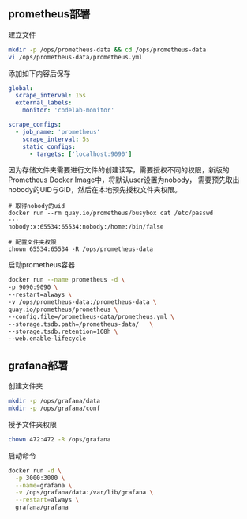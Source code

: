 ## prometheus部署
建立文件
```bash
mkdir -p /ops/prometheus-data && cd /ops/prometheus-data
vi /ops/prometheus-data/prometheus.yml
```
添加如下内容后保存
```yml
global:
  scrape_interval: 15s
  external_labels:
    monitor: 'codelab-monitor'

scrape_configs:
  - job_name: 'prometheus'
    scrape_interval: 5s
    static_configs:
      - targets: ['localhost:9090']
```
因为存储文件夹需要进行文件的创建读写，需要授权不同的权限，新版的Prometheus Docker Image中，将默认user设置为nobody，
需要预先取出nobody的UID与GID，然后在本地预先授权文件夹权限。
```
# 取得nobody的uid
docker run --rm quay.io/prometheus/busybox cat /etc/passwd
···
nobody:x:65534:65534:nobody:/home:/bin/false

# 配置文件夹权限
chown 65534:65534 -R /ops/prometheus-data
```
启动prometheus容器
```bash
docker run --name prometheus -d \
-p 9090:9090 \
--restart=always \
-v /ops/prometheus-data:/prometheus-data \
quay.io/prometheus/prometheus \
--config.file=/prometheus-data/prometheus.yml \
--storage.tsdb.path=/prometheus-data/   \
--storage.tsdb.retention=168h \
--web.enable-lifecycle
```
## grafana部署
创建文件夹
```bash
mkdir -p /ops/grafana/data
mkdir -p /ops/grafana/conf
```
授予文件夹权限
```bash
chown 472:472 -R /ops/grafana
```
启动命令
```bash
docker run -d \
  -p 3000:3000 \
  --name=grafana \
  -v /ops/grafana/data:/var/lib/grafana \
  --restart=always \
  grafana/grafana
```
